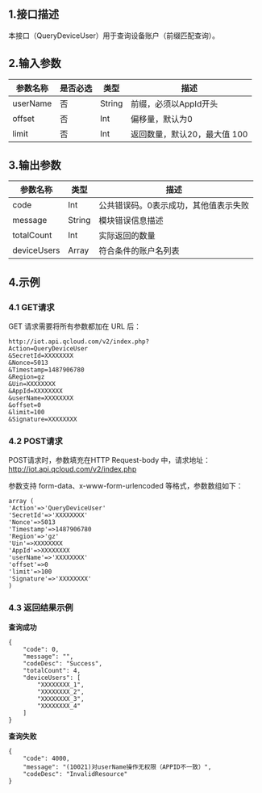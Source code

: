 

## 1.接口描述
本接口（QueryDeviceUser）用于查询设备账户（前缀匹配查询）。


## 2.输入参数
参数名称 | 是否必选 | 类型 | 描述
---|---|---|---
userName | 否| String | 前缀，必须以AppId开头
offset | 否| Int | 偏移量，默认为0
limit | 否| Int | 返回数量，默认20，最大值 100

## 3.输出参数
参数名称 | 类型 | 描述
---|---|---
code | Int| 公共错误码。0表示成功，其他值表示失败
message | String | 模块错误信息描述 
totalCount | Int | 实际返回的数量
deviceUsers | Array | 符合条件的账户名列表

## 4.示例
### 4.1  GET请求
GET 请求需要将所有参数都加在 URL 后：
```
http://iot.api.qcloud.com/v2/index.php?
Action=QueryDeviceUser
&SecretId=XXXXXXXX
&Nonce=5013
&Timestamp=1487906780
&Region=gz
&Uin=XXXXXXXX
&AppId=XXXXXXXX
&userName=XXXXXXXX
&offset=0
&limit=100
&Signature=XXXXXXXX
```

### 4.2 POST请求
POST请求时，参数填充在HTTP Request-body 中，请求地址：http://iot.api.qcloud.com/v2/index.php

参数支持 form-data、x-www-form-urlencoded 等格式，参数数组如下：
```
array (
'Action'=>'QueryDeviceUser'
'SecretId'=>'XXXXXXXX'
'Nonce'=>5013
'Timestamp'=>1487906780
'Region'=>'gz'
'Uin'=>XXXXXXXX
'AppId'=>XXXXXXXX
'userName'=>'XXXXXXXX'
'offset'=>0
'limit'=>100
'Signature'=>'XXXXXXXX'
)
```

### 4.3 返回结果示例
**查询成功**
```
{
    "code": 0,
    "message": "",
    "codeDesc": "Success",
    "totalCount": 4,
    "deviceUsers": [
        "XXXXXXXX_1",
        "XXXXXXXX_2",
        "XXXXXXXX_3",
        "XXXXXXXX_4"
    ]
}
```
**查询失败**
```
{
    "code": 4000,
    "message": "(10021)对userName操作无权限（APPID不一致）",
    "codeDesc": "InvalidResource"
}
```


